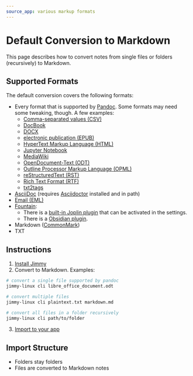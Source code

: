 ```yaml
---
source_app: various markup formats
---
```


# Default Conversion to Markdown

This page describes how to convert notes from single files or folders (recursively) to Markdown.

## Supported Formats

The default conversion covers the following formats:

- Every format that is supported by [Pandoc](https://pandoc.org/). Some formats may need some tweaking, though. A few examples:
    - [Comma-separated values (CSV)](https://en.wikipedia.org/wiki/Comma-separated_values)
    - [DocBook](https://docbook.org/)
    - [DOCX](https://en.wikipedia.org/wiki/Office_Open_XML)
    - [electronic publication (EPUB)](https://www.w3.org/community/epub3/)
    - [HyperText Markup Language (HTML)](https://www.w3.org/html/)
    - [Jupyter Notebook](https://jupyter.org/)
    - [MediaWiki](https://www.mediawiki.org/wiki/Help:Formatting)
    - [OpenDocument-Text (ODT)](https://en.wikipedia.org/wiki/OpenDocument)
    - [Outline Processor Markup Language (OPML)](http://opml.org/)
    - [reStructuredText (RST)](https://docutils.sourceforge.io/rst.html)
    - [Rich Text Format (RTF)](https://en.wikipedia.org/wiki/Rich_Text_Format)
    - [txt2tags](https://txt2tags.org/)
- [AsciiDoc](https://docs.asciidoctor.org/asciidoc/latest/) (requires [Asciidoctor](https://asciidoctor.org/) installed and in path)
- [Email (EML)](https://en.wikipedia.org/wiki/Email#Filename_extensions)
- [Fountain](https://fountain.io/):
    - There is a [built-in Joplin plugin](https://joplinapp.org/help/apps/markdown/#markdown-plugins) that can be activated in the settings.
    - There is a [Obsidian plugin](https://github.com/Darakah/obsidian-fountain).
- Markdown ([CommonMark](https://commonmark.org/))
- TXT

## Instructions

1. [Install Jimmy](../index.md#installation)
2. Convert to Markdown. Examples:
```sh
# convert a single file supported by pandoc
jimmy-linux cli libre_office_document.odt

# convert multiple files
jimmy-linux cli plaintext.txt markdown.md

# convert all files in a folder recursively
jimmy-linux cli path/to/folder
```
3. [Import to your app](../import_instructions.md)

## Import Structure

- Folders stay folders
- Files are converted to Markdown notes
